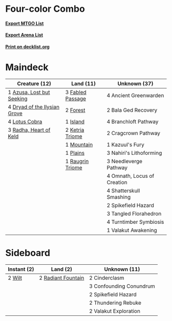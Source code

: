 # Four-color Combo

#### [Export MTGO List](../collection/Four-color%20Combo/Four-color%20Combo.txt)
#### [Export Arena List](../collection/Four-color%20Combo/Four-color%20Combo_arena.txt)
#### [Print on decklist.org](http://decklist.org/?deckmain=4%09Ancient%20Greenwarden%0A1%09Azusa,%20Lost%20but%20Seeking%0A2%09Bala%20Ged%20Recovery%0A4%09Branchloft%20Pathway%0A2%09Cragcrown%20Pathway%0A4%09Dryad%20of%20the%20Ilysian%20Grove%0A3%09Fabled%20Passage%0A2%09Forest%0A1%09Island%0A1%09Kazuul's%20Fury%0A2%09Ketria%20Triome%0A4%09Lotus%20Cobra%0A1%09Mountain%0A3%09Nahiri's%20Lithoforming%0A3%09Needleverge%20Pathway%0A4%09Omnath,%20Locus%20of%20Creation%0A1%09Plains%0A3%09Radha,%20Heart%20of%20Keld%0A1%09Raugrin%20Triome%0A4%09Shatterskull%20Smashing%0A2%09Spikefield%20Hazard%0A3%09Tangled%20Florahedron%0A4%09Turntimber%20Symbiosis%0A1%09Valakut%20Awakening&deckside=2%09Cinderclasm%0A3%09Confounding%20Conundrum%0A2%09Radiant%20Fountain%0A2%09Spikefield%20Hazard%0A2%09Thundering%20Rebuke%0A2%09Valakut%20Exploration%0A2%09Wilt)
# Maindeck

|                                             Creature (12)                                             |                                         Land (11)                                         |       Unknown (37)        |
|-------------------------------------------------------------------------------------------------------|-------------------------------------------------------------------------------------------|---------------------------|
|1 [Azusa, Lost but Seeking](http://gatherer.wizards.com/Pages/Card/Details.aspx?multiverseid=442150)   |3 [Fabled Passage](http://gatherer.wizards.com/Pages/Card/Details.aspx?multiverseid=473206)|4 Ancient Greenwarden      |
|4 [Dryad of the Ilysian Grove](http://gatherer.wizards.com/Pages/Card/Details.aspx?multiverseid=476420)|2 [Forest](http://gatherer.wizards.com/Pages/Card/Details.aspx?multiverseid=439860)        |2 Bala Ged Recovery        |
|4 [Lotus Cobra](http://gatherer.wizards.com/Pages/Card/Details.aspx?multiverseid=438740)               |1 [Island](http://gatherer.wizards.com/Pages/Card/Details.aspx?multiverseid=439857)        |4 Branchloft Pathway       |
|3 [Radha, Heart of Keld](http://gatherer.wizards.com/Pages/Card/Details.aspx?multiverseid=485547)      |2 [Ketria Triome](http://gatherer.wizards.com/Pages/Card/Details.aspx?multiverseid=479770) |2 Cragcrown Pathway        |
|                                                                                                       |1 [Mountain](http://gatherer.wizards.com/Pages/Card/Details.aspx?multiverseid=439859)      |1 Kazuul's Fury            |
|                                                                                                       |1 [Plains](http://gatherer.wizards.com/Pages/Card/Details.aspx?multiverseid=439856)        |3 Nahiri's Lithoforming    |
|                                                                                                       |1 [Raugrin Triome](http://gatherer.wizards.com/Pages/Card/Details.aspx?multiverseid=479771)|3 Needleverge Pathway      |
|                                                                                                       |                                                                                           |4 Omnath, Locus of Creation|
|                                                                                                       |                                                                                           |4 Shatterskull Smashing    |
|                                                                                                       |                                                                                           |2 Spikefield Hazard        |
|                                                                                                       |                                                                                           |3 Tangled Florahedron      |
|                                                                                                       |                                                                                           |4 Turntimber Symbiosis     |
|                                                                                                       |                                                                                           |1 Valakut Awakening        |


# Sideboard

|                                   Instant (2)                                   |                                          Land (2)                                           |     Unknown (11)      |
|---------------------------------------------------------------------------------|---------------------------------------------------------------------------------------------|-----------------------|
|2 [Wilt](http://gatherer.wizards.com/Pages/Card/Details.aspx?multiverseid=479696)|2 [Radiant Fountain](http://gatherer.wizards.com/Pages/Card/Details.aspx?multiverseid=438810)|2 Cinderclasm          |
|                                                                                 |                                                                                             |3 Confounding Conundrum|
|                                                                                 |                                                                                             |2 Spikefield Hazard    |
|                                                                                 |                                                                                             |2 Thundering Rebuke    |
|                                                                                 |                                                                                             |2 Valakut Exploration  |

